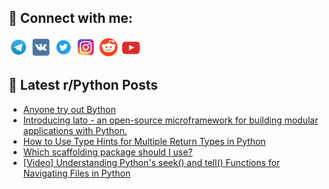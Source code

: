 ## 🔎 Connect with me:
[<img src="https://github.com/bullbesh/bullbesh/blob/main/images/Telegram.png" width="32" height="32" />](https://t.me/bullbesh)
[<img src="https://github.com/bullbesh/bullbesh/blob/main/images/VK.png" width="32" height="32" />](https://vk.com/bullbesh)
[<img src="https://github.com/bullbesh/bullbesh/blob/main/images/Twitter.png" width="32" height="32" />](https://twitter.com/bullbesh1)
[<img src="https://github.com/bullbesh/bullbesh/blob/main/images/Instagram.png" width="32" height="32" />](https://www.instagram.com/bullbesh)
[<img src="https://github.com/bullbesh/bullbesh/blob/main/images/Reddit.png" width="32" height="32" />](https://www.reddit.com/user/bullbesh)
[<img src="https://github.com/bullbesh/bullbesh/blob/main/images/YouTube.png" width="32" height="32" />](https://www.youtube.com/channel/UCtfjRs6uzgq5mfm8S06WTcg)

## 📕 Latest r/Python Posts
<!-- BLOG-POST-LIST:START -->
- [Anyone try out Bython](https://www.reddit.com/r/Python/comments/17ktona/anyone_try_out_bython/)
- [Introducing lato - an open-source microframework for building modular applications with Python.](https://www.reddit.com/r/Python/comments/17ksmh8/introducing_lato_an_opensource_microframework_for/)
- [How to Use Type Hints for Multiple Return Types in Python](https://www.reddit.com/r/Python/comments/17kp6xg/how_to_use_type_hints_for_multiple_return_types/)
- [Which scaffolding package should I use?](https://www.reddit.com/r/Python/comments/17koxto/which_scaffolding_package_should_i_use/)
- [[Video] Understanding Python&#39;s seek&lpar;&rpar; and tell&lpar;&rpar; Functions for Navigating Files in Python](https://www.reddit.com/r/Python/comments/17knf5v/video_understanding_pythons_seek_and_tell/)
<!-- BLOG-POST-LIST:END -->

